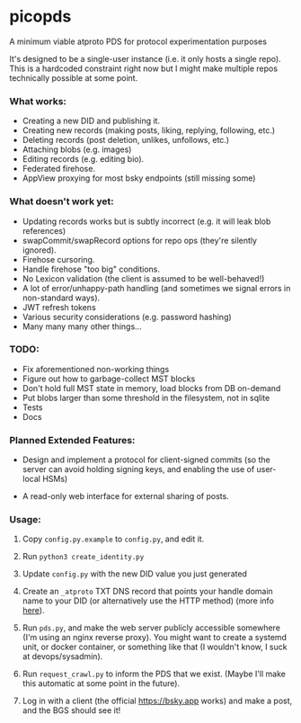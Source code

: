 # picopds
A minimum viable atproto PDS for protocol experimentation purposes

It's designed to be a single-user instance (i.e. it only hosts a single repo). This is a hardcoded constraint right now but I might make multiple repos technically possible at some point.

### What works:

- Creating a new DID and publishing it.
- Creating new records (making posts, liking, replying, following, etc.)
- Deleting records (post deletion, unlikes, unfollows, etc.)
- Attaching blobs (e.g. images)
- Editing records (e.g. editing bio).
- Federated firehose.
- AppView proxying for most bsky endpoints (still missing some)

### What doesn't work yet:

- Updating records works but is subtly incorrect (e.g. it will leak blob references)
- swapCommit/swapRecord options for repo ops (they're silently ignored).
- Firehose cursoring.
- Handle firehose "too big" conditions.
- No Lexicon validation (the client is assumed to be well-behaved!)
- A lot of error/unhappy-path handling (and sometimes we signal errors in non-standard ways).
- JWT refresh tokens
- Various security considerations (e.g. password hashing)
- Many many many other things...

### TODO:

 - Fix aforementioned non-working things
 - Figure out how to garbage-collect MST blocks
 - Don't hold full MST state in memory, load blocks from DB on-demand
 - Put blobs larger than some threshold in the filesystem, not in sqlite
 - Tests
 - Docs

### Planned Extended Features:

 - Design and implement a protocol for client-signed commits (so the server can avoid holding signing keys, and enabling the use of user-local HSMs)

 - A read-only web interface for external sharing of posts.

### Usage:

1. Copy `config.py.example` to `config.py`, and edit it.

2. Run `python3 create_identity.py`

3. Update `config.py` with the new DID value you just generated

4. Create an `_atproto` TXT DNS record that points your handle domain name to your DID (or alternatively use the HTTP method) (more info [here](https://blueskyweb.xyz/blog/4-28-2023-domain-handle-tutorial)).

5. Run `pds.py`, and make the web server publicly accessible somewhere (I'm using an nginx reverse proxy). You might want to create a systemd unit, or docker container, or something like that (I wouldn't know, I suck at devops/sysadmin).

6. Run `request_crawl.py` to inform the PDS that we exist. (Maybe I'll make this automatic at some point in the future).

7. Log in with a client (the official https://bsky.app works) and make a post, and the BGS should see it!

